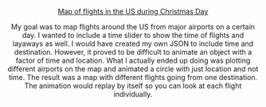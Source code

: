<div align=center>

 [Map of flights in the US during Christmas Day](https://jvu11.github.io/Vu_Jonathan_ART2210/Projects/Final/p5/Final.html)
     


My goal was to map flights around the US from major airports on a certain day. I wanted to include a time slider to show the time of flights and layaways as well. I would have created my own JSON to include time and destination.
However, it proved to be difficult to animate an object with a factor of time and location. What I actually ended up doing was plotting different airports on the map and animated a circle with just location and not time. 
The result was a map with different flights going from one destination. The animation would replay by itself so you can look at each flight individually.

